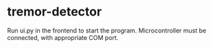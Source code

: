 # tremor-detector
Run ui.py in the frontend to start the program.
Microcontroller must be connected, with appropriate COM port.
